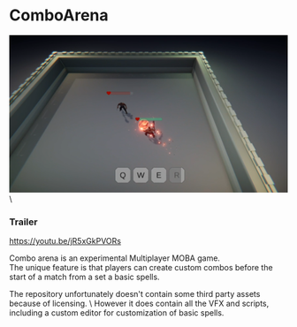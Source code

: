 # ComboArena

![alt text](ScreenShot3.png)
\
### Trailer
https://youtu.be/jR5xGkPVORs

Combo arena is an experimental Multiplayer MOBA game.\
The unique feature is that players can create custom combos before the start of a match from a set a basic spells. 

The repository unfortunately doesn't contain some third party assets because of licensing. \ 
However it does contain all the VFX and scripts, including a custom editor for customization of basic spells. 

